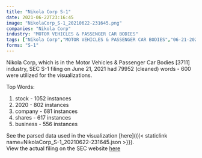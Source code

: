 ```yaml
---
title: "Nikola Corp S-1"
date: 2021-06-22T23:16:45
image: "NikolaCorp_S-1_20210622-231645.png"
companies: "Nikola Corp"
industry: "MOTOR VEHICLES & PASSENGER CAR BODIES"
tags: ["Nikola Corp","MOTOR VEHICLES & PASSENGER CAR BODIES","06-21-2021","S-1"]
forms: "S-1"
---
```

Nikola Corp, which is in the Motor Vehicles & Passenger Car Bodies [3711] industry, SEC S-1 filing on June 21, 2021 had 79952 (cleaned) words - 600 were utilized for the visualizations.

Top Words:
1. stock - 1052 instances
2. 2020 - 802 instances
3. company - 681 instances
4. shares - 617 instances
5. business - 556 instances


See the parsed data used in the visualization [here]({{< staticlink name=NikolaCorp_S-1_20210622-231645.json >}}).  
View the actual filing on the SEC website [here](https://www.sec.gov/Archives/edgar/data/1731289/0001193125-21-195044.txt)